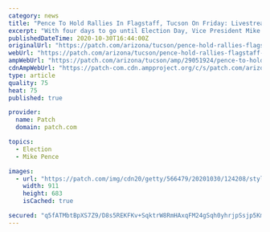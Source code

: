 ```yaml
---
category: news
title: "Pence To Hold Rallies In Flagstaff, Tucson On Friday: Livestreams"
excerpt: "With four days to go until Election Day, Vice President Mike Pence returns to Arizona to rally support from voters."
publishedDateTime: 2020-10-30T16:44:00Z
originalUrl: "https://patch.com/arizona/tucson/pence-hold-rallies-flagstaff-tucson-friday-livestreams"
webUrl: "https://patch.com/arizona/tucson/pence-hold-rallies-flagstaff-tucson-friday-livestreams"
ampWebUrl: "https://patch.com/arizona/tucson/amp/29051924/pence-to-hold-rallies-in-flagstaff-tucson-on-friday-livestreams"
cdnAmpWebUrl: "https://patch-com.cdn.ampproject.org/c/s/patch.com/arizona/tucson/amp/29051924/pence-to-hold-rallies-in-flagstaff-tucson-on-friday-livestreams"
type: article
quality: 75
heat: 75
published: true

provider:
  name: Patch
  domain: patch.com

topics:
  - Election
  - Mike Pence

images:
  - url: "https://patch.com/img/cdn20/getty/566479/20201030/124208/styles/patch_image/public/gettyimages-1228965113___30124130047.jpg?width=984"
    width: 911
    height: 683
    isCached: true

secured: "q5fATMbtBpXS7Z9/D8s5REKFKv+SqktrW8RmHAxqFM24gSqh0yhrjpSsjp5KmZZMNn+mzGj/fqyFQe7v9W6tjrB6GfSiRceic1obZlTePAKlUcu/clAFAOGwDx0T/3bFdLEYb0XP02Z7q6DPXEghp68KlVpDMP3Ffk8/34SCF6GGhP0PDtWTyCws5fuJe4YNlH2fpU85s7JLTkoyf9KgfRZZtLsKTJ9MHOFZtTDuT0DrlvSA/VNKSlMRusHEVAo/14nO+RW4agKW1Lx22YAbg3zUMMWExDIdGArmq1YbSzBn4BYXkKVkQQ90Jtqz0680bsy25QQp4bIot5CrrzqZmUBB6SErcTA1MjSzUilYvdw=;dHZMDHlxeZI8elSjRj2Vdw=="
---
```



